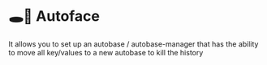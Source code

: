 # 🕳🥊 Autoface

It allows you to set up an autobase / autobase-manager that has the ability to move all key/values to a new autobase to kill the history
